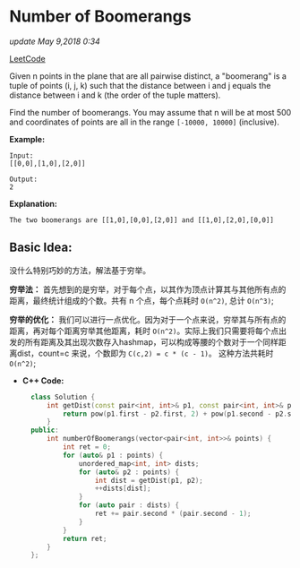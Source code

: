 # Number of Boomerangs

_update May 9,2018 0:34_

[LeetCode](https://leetcode.com/problems/number-of-boomerangs/description/)

Given n points in the plane that are all pairwise distinct, a "boomerang" is a tuple of points \(i, j, k\) such that the distance between i and j equals the distance between i and k \(the order of the tuple matters\).

Find the number of boomerangs. You may assume that n will be at most 500 and coordinates of points are all in the range `[-10000, 10000]` \(inclusive\).

**Example:**

```text
Input:
[[0,0],[1,0],[2,0]]

Output:
2
```

**Explanation:**

```text
The two boomerangs are [[1,0],[0,0],[2,0]] and [[1,0],[2,0],[0,0]]
```

## Basic Idea:

没什么特别巧妙的方法，解法基于穷举。

**穷举法：** 首先想到的是穷举，对于每个点，以其作为顶点计算其与其他所有点的距离，最终统计组成的个数。共有 n 个点，每个点耗时 `O(n^2)`, 总计 `O(n^3)`;

**穷举的优化：** 我们可以进行一点优化。因为对于一个点来说，穷举其与所有点的距离，再对每个距离穷举其他距离，耗时 `O(n^2)`。实际上我们只需要将每个点出发的所有距离及其出现次数存入hashmap，可以构成等腰的个数对于一个同样距离dist，count=c 来说，个数即为 `C(c,2) = c * (c - 1)`。 这种方法共耗时 `O(n^2)`;

* **C++ Code:**

  ```cpp
    class Solution {
        int getDist(const pair<int, int>& p1, const pair<int, int>& p2) {
            return pow(p1.first - p2.first, 2) + pow(p1.second - p2.second, 2);
        }
    public:
        int numberOfBoomerangs(vector<pair<int, int>>& points) {
            int ret = 0;
            for (auto& p1 : points) {
                unordered_map<int, int> dists;
                for (auto& p2 : points) {
                    int dist = getDist(p1, p2);
                    ++dists[dist];
                }
                for (auto pair : dists) {
                    ret += pair.second * (pair.second - 1);
                }
            }
            return ret;
        }
    };
  ```

